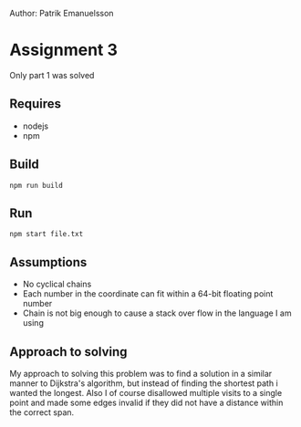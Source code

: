 Author: Patrik Emanuelsson
# Assignment 3
Only part 1 was solved
## Requires
* nodejs
* npm
## Build
`npm run build`

## Run
`npm start file.txt`

## Assumptions
* No cyclical chains
* Each number in the coordinate can fit within a 64-bit floating point number
* Chain is not big enough to cause a stack over flow in the language I am using

## Approach to solving
My approach to solving this problem was to find a solution in a similar manner to Dijkstra's algorithm, but instead of finding the shortest path i wanted the longest. Also I of course disallowed multiple visits to a single point and made some edges invalid if they did not have a distance within the correct span.
